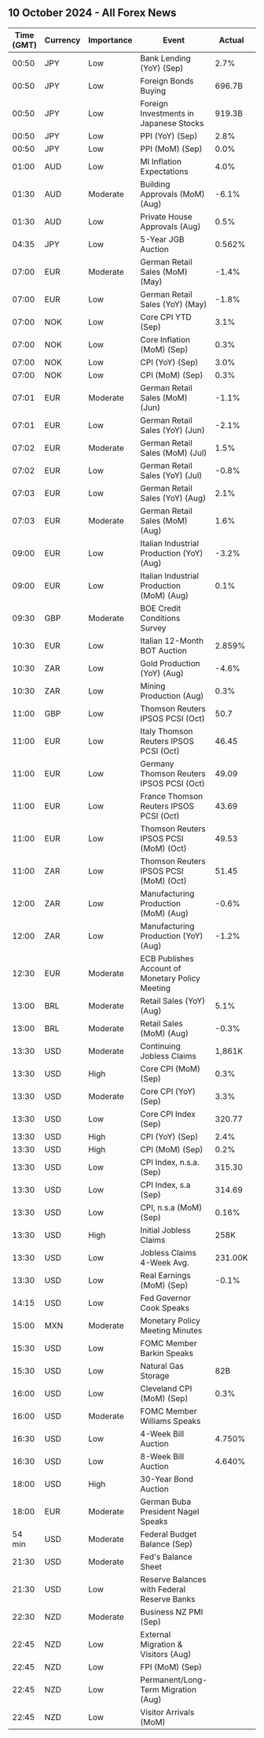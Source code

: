 ## 10 October 2024 - All Forex News

| Time (GMT) | Currency | Importance | Event | Actual | Forecast | Previous |
|------|----------|------------|-------|--------|----------|----------|
| 00:50 | JPY | Low | Bank Lending (YoY) (Sep) | 2.7% | 2.9% | 3.0% |
| 00:50 | JPY | Low | Foreign Bonds Buying | 696.7B |  | -55.8B |
| 00:50 | JPY | Low | Foreign Investments in Japanese Stocks | 919.3B |  | 767.6B |
| 00:50 | JPY | Low | PPI (YoY) (Sep) | 2.8% | 2.3% | 2.6% |
| 00:50 | JPY | Low | PPI (MoM) (Sep) | 0.0% | -0.3% | -0.2% |
| 01:00 | AUD | Low | MI Inflation Expectations | 4.0% |  | 4.4% |
| 01:30 | AUD | Moderate | Building Approvals (MoM) (Aug) | -6.1% | -6.1% | 11.0% |
| 01:30 | AUD | Low | Private House Approvals (Aug) | 0.5% | 0.5% | 0.9% |
| 04:35 | JPY | Low | 5-Year JGB Auction | 0.562% |  | 0.521% |
| 07:00 | EUR | Moderate | German Retail Sales (MoM) (May) | -1.4% |  | 0.4% |
| 07:00 | EUR | Low | German Retail Sales (YoY) (May) | -1.8% |  | 1.0% |
| 07:00 | NOK | Low | Core CPI YTD (Sep) | 3.1% | 3.3% | 3.2% |
| 07:00 | NOK | Low | Core Inflation (MoM) (Sep) | 0.3% | 0.4% | -0.7% |
| 07:00 | NOK | Low | CPI (YoY) (Sep) | 3.0% | 3.2% | 2.6% |
| 07:00 | NOK | Low | CPI (MoM) (Sep) | 0.3% | 0.4% | -0.9% |
| 07:01 | EUR | Moderate | German Retail Sales (MoM) (Jun) | -1.1% |  | -1.4% |
| 07:01 | EUR | Low | German Retail Sales (YoY) (Jun) | -2.1% |  | -1.8% |
| 07:02 | EUR | Moderate | German Retail Sales (MoM) (Jul) | 1.5% |  | -1.1% |
| 07:02 | EUR | Low | German Retail Sales (YoY) (Jul) | -0.8% |  | -2.1% |
| 07:03 | EUR | Low | German Retail Sales (YoY) (Aug) | 2.1% |  | -0.8% |
| 07:03 | EUR | Moderate | German Retail Sales (MoM) (Aug) | 1.6% |  | 1.5% |
| 09:00 | EUR | Low | Italian Industrial Production (YoY) (Aug) | -3.2% |  | -3.3% |
| 09:00 | EUR | Low | Italian Industrial Production (MoM) (Aug) | 0.1% | 0.3% | -1.0% |
| 09:30 | GBP | Moderate | BOE Credit Conditions Survey |  |  |  |
| 10:30 | EUR | Low | Italian 12-Month BOT Auction | 2.859% |  | 2.892% |
| 10:30 | ZAR | Low | Gold Production (YoY) (Aug) | -4.6% |  | -3.5% |
| 10:30 | ZAR | Low | Mining Production (Aug) | 0.3% |  | -1.0% |
| 11:00 | GBP | Low | Thomson Reuters IPSOS PCSI (Oct) | 50.7 |  | 54.1 |
| 11:00 | EUR | Low | Italy Thomson Reuters IPSOS PCSI (Oct) | 46.45 |  | 46.43 |
| 11:00 | EUR | Low | Germany Thomson Reuters IPSOS PCSI (Oct) | 49.09 |  | 53.72 |
| 11:00 | EUR | Low | France Thomson Reuters IPSOS PCSI (Oct) | 43.69 |  | 47.60 |
| 11:00 | EUR | Low | Thomson Reuters IPSOS PCSI (MoM) (Oct) | 49.53 |  | 48.28 |
| 11:00 | ZAR | Low | Thomson Reuters IPSOS PCSI (MoM) (Oct) | 51.45 |  | 50.50 |
| 12:00 | ZAR | Low | Manufacturing Production (MoM) (Aug) | -0.6% |  | 1.6% |
| 12:00 | ZAR | Low | Manufacturing Production (YoY) (Aug) | -1.2% |  | 1.6% |
| 12:30 | EUR | Moderate | ECB Publishes Account of Monetary Policy Meeting |  |  |  |
| 13:00 | BRL | Moderate | Retail Sales (YoY) (Aug) | 5.1% | 3.6% | 4.6% |
| 13:00 | BRL | Moderate | Retail Sales (MoM) (Aug) | -0.3% | -0.5% | 0.6% |
| 13:30 | USD | Moderate | Continuing Jobless Claims | 1,861K | 1,830K | 1,819K |
| 13:30 | USD | High | Core CPI (MoM) (Sep) | 0.3% | 0.2% | 0.3% |
| 13:30 | USD | Moderate | Core CPI (YoY) (Sep) | 3.3% | 3.2% | 3.2% |
| 13:30 | USD | Low | Core CPI Index (Sep) | 320.77 | 320.59 | 319.77 |
| 13:30 | USD | High | CPI (YoY) (Sep) | 2.4% | 2.3% | 2.5% |
| 13:30 | USD | High | CPI (MoM) (Sep) | 0.2% | 0.1% | 0.2% |
| 13:30 | USD | Low | CPI Index, n.s.a. (Sep) | 315.30 | 314.86 | 314.80 |
| 13:30 | USD | Low | CPI Index, s.a (Sep) | 314.69 |  | 314.12 |
| 13:30 | USD | Low | CPI, n.s.a (MoM) (Sep) | 0.16% |  | 0.08% |
| 13:30 | USD | High | Initial Jobless Claims | 258K | 231K | 225K |
| 13:30 | USD | Low | Jobless Claims 4-Week Avg. | 231.00K |  | 224.25K |
| 13:30 | USD | Low | Real Earnings (MoM) (Sep) | -0.1% |  | 0.6% |
| 14:15 | USD | Low | Fed Governor Cook Speaks |  |  |  |
| 15:00 | MXN | Moderate | Monetary Policy Meeting Minutes |  |  |  |
| 15:30 | USD | Low | FOMC Member Barkin Speaks |  |  |  |
| 15:30 | USD | Low | Natural Gas Storage | 82B | 73B | 55B |
| 16:00 | USD | Low | Cleveland CPI (MoM) (Sep) | 0.3% |  | 0.3% |
| 16:00 | USD | Moderate | FOMC Member Williams Speaks |  |  |  |
| 16:30 | USD | Low | 4-Week Bill Auction | 4.750% |  | 4.755% |
| 16:30 | USD | Low | 8-Week Bill Auction | 4.640% |  | 4.655% |
| 18:00 | USD | High | 30-Year Bond Auction |  |  | 4.015% |
| 18:00 | EUR | Moderate | German Buba President Nagel Speaks |  |  |  |
| 54 min | USD | Moderate | Federal Budget Balance (Sep) |  | 61.0B | -380.0B |
| 21:30 | USD | Moderate | Fed's Balance Sheet |  |  | 7,047B |
| 21:30 | USD | Low | Reserve Balances with Federal Reserve Banks |  |  | 3.097T |
| 22:30 | NZD | Moderate | Business NZ PMI (Sep) |  |  | 45.8 |
| 22:45 | NZD | Low | External Migration & Visitors (Aug) |  |  | 3.80% |
| 22:45 | NZD | Low | FPI (MoM) (Sep) |  |  | 0.2% |
| 22:45 | NZD | Low | Permanent/Long-Term Migration (Aug) |  |  | 3,030 |
| 22:45 | NZD | Low | Visitor Arrivals (MoM) |  |  | 2.2% |

